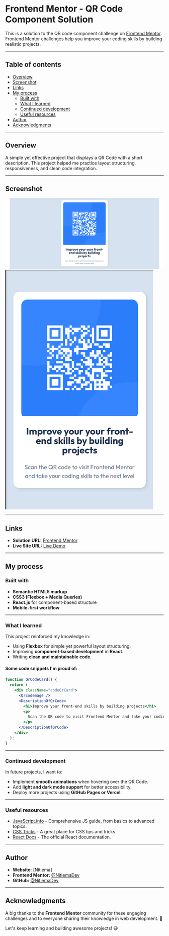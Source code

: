 # Frontend Mentor - QR Code Component Solution

This is a solution to the QR code component challenge on [Frontend Mentor](https://www.frontendmentor.io/challenges/qr-code-component-iux_sIO_H). Frontend Mentor challenges help you improve your coding skills by building realistic projects.

---

## Table of contents

- [Overview](#overview)
- [Screenshot](#screenshot)
- [Links](#links)
- [My process](#my-process)
  - [Built with](#built-with)
  - [What I learned](#what-i-learned)
  - [Continued development](#continued-development)
  - [Useful resources](#useful-resources)
- [Author](#author)
- [Acknowledgments](#acknowledgments)

---

## Overview

A simple yet effective project that displays a QR Code with a short description. This project helped me practice layout structuring, responsiveness, and clean code integration.

---

## Screenshot

![Project Screenshot](./images/QRcodeSolution%20Desktop.png)
![Project Screenshot](./images/QRcodeSolution%20Mobile.png)

---

## Links

- **Solution URL:** [Frontend Mentor](https://www.frontendmentor.io/solutions/un-qr-code-realis-en-reactjs-riMzf5BHb4)
- **Live Site URL:** [Live Demo](https://qr-code-solution-psi.vercel.app/)

---

## My process

### Built with

- **Semantic HTML5 markup**
- **CSS3 (Flexbox + Media Queries)**
- **React.js** for component-based structure
- **Mobile-first workflow**

---

### What I learned

This project reinforced my knowledge in:

- Using **Flexbox** for simple yet powerful layout structuring.
- Improving **component-based development** in **React**.
- Writing **clean and maintainable code**.

#### Some code snippets I'm proud of:

```jsx
function QrCodeCard() {
  return (
    <div className="codeQrCard">
      <Qrcodemage />
      <DescriptionOfQrCode>
        <h1>Improve your front-end skills by building projects</h1>
        <p>
          Scan the QR code to visit Frontend Mentor and take your coding skills to the next level.
        </p>
      </DescriptionOfQrCode>
    </div>
  );
}
```

---
### Continued development

In future projects, I want to:

- Implement **smooth animations** when hovering over the QR Code.
- Add **light and dark mode support** for better accessibility.
- Deploy more projects using **GitHub Pages or Vercel**.

---

### Useful resources

- [JavaScript.info](https://javascript.info/) - Comprehensive JS guide, from basics to advanced topics.
- [CSS Tricks](https://css-tricks.com/) - A great place for CSS tips and tricks.
- [React Docs](https://react.dev/) - The official React documentation.

---

## Author

- **Website:** [Nitiema]
- **Frontend Mentor:** [@NitiemaDev](https://www.frontendmentor.io/profile/NitiemaDev)
- **GitHub:** [@NitiemaDev](https://github.com/NitiemaDev)

---

## Acknowledgments

A big thanks to the **Frontend Mentor** community for these engaging challenges and to everyone sharing their knowledge in web development. 🚀

Let's keep learning and building awesome projects! 😃
